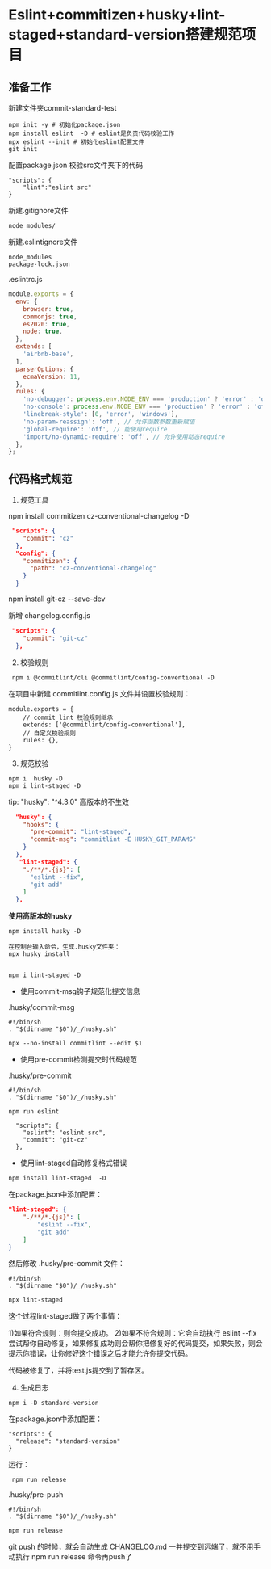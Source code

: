 # Eslint+commitizen+husky+lint-staged+standard-version搭建规范项目 

## 准备工作

新建文件夹commit-standard-test

```
npm init -y # 初始化package.json
npm install eslint  -D # eslint是负责代码校验工作
npx eslint --init # 初始化eslint配置文件
git init
```

配置package.json 校验src文件夹下的代码

```
"scripts": {
    "lint":"eslint src"
}
```
新建.gitignore文件

```
node_modules/
```

新建.eslintignore文件

```
node_modules
package-lock.json
```

.eslintrc.js

```js
module.exports = {
  env: {
    browser: true,
    commonjs: true,
    es2020: true,
    node: true,
  },
  extends: [
    'airbnb-base',
  ],
  parserOptions: {
    ecmaVersion: 11,
  },
  rules: {
    'no-debugger': process.env.NODE_ENV === 'production' ? 'error' : 'off',
    'no-console': process.env.NODE_ENV === 'production' ? 'error' : 'off',
    'linebreak-style': [0, 'error', 'windows'],
    'no-param-reassign': 'off', // 允许函数参数重新赋值
    'global-require': 'off', // 能使用require
    'import/no-dynamic-require': 'off', // 允许使用动态require
  },
};

```
## 代码格式规范

1. 规范工具

npm install commitizen cz-conventional-changelog -D
```json
 "scripts": {
    "commit": "cz"
  },
  "config": {
    "commitizen": {
      "path": "cz-conventional-changelog"
    }
  }
```
npm install  git-cz --save-dev

新增 changelog.config.js

```json
 "scripts": {
    "commit": "git-cz"
  },
```
2. 校验规则

```
 npm i @commitlint/cli @commitlint/config-conventional -D
```
在项目中新建 commitlint.config.js 文件并设置校验规则：

```
module.exports = {
    // commit lint 校验规则继承
    extends: ['@commitlint/config-conventional'],
    // 自定义校验规则
    rules: {},
}
```
3. 规范校验

```
npm i  husky -D
npm i lint-staged -D 

```
tip: "husky": "^4.3.0" 高版本的不生效

```json
  "husky": {
    "hooks": {
      "pre-commit": "lint-staged",
      "commit-msg": "commitlint -E HUSKY_GIT_PARAMS"
    }
  },
   "lint-staged": {
    "./**/*.{js}": [
      "eslint --fix",
      "git add"
    ]
  },
```

**使用高版本的husky**

```
npm install husky -D

在控制台输入命令，生成.husky文件夹：
npx husky install


npm i lint-staged -D 
```

- 使用commit-msg钩子规范化提交信息

.husky/commit-msg

```
#!/bin/sh
. "$(dirname "$0")/_/husky.sh"

npx --no-install commitlint --edit $1
```

- 使用pre-commit检测提交时代码规范

.husky/pre-commit

```
#!/bin/sh
. "$(dirname "$0")/_/husky.sh"

npm run eslint
```

```
  "scripts": {
    "eslint": "eslint src",
    "commit": "git-cz"
  },

```

- 使用lint-staged自动修复格式错误

```
npm install lint-staged  -D
```

在package.json中添加配置：

```json
"lint-staged": {
    "./**/*.{js}": [
        "eslint --fix",
        "git add"
    ]
}
```
然后修改 .husky/pre-commit 文件：

```
#!/bin/sh
. "$(dirname "$0")/_/husky.sh"

npx lint-staged
```
这个过程lint-staged做了两个事情：

1)如果符合规则：则会提交成功。
2)如果不符合规则：它会自动执行 eslint --fix 尝试帮你自动修复，如果修复成功则会帮你把修复好的代码提交，如果失败，则会提示你错误，让你修好这个错误之后才能允许你提交代码。

代码被修复了，并将test.js提交到了暂存区。

4. 生成日志

```
npm i -D standard-version

```
在package.json中添加配置：

```
"scripts": {
  "release": "standard-version"
}

```
运行：

```
 npm run release
```

.husky/pre-push

```
#!/bin/sh
. "$(dirname "$0")/_/husky.sh"

npm run release
```

git push 的时候，就会自动生成 CHANGELOG.md 一并提交到远端了，就不用手动执行 npm run release 命令再push了





